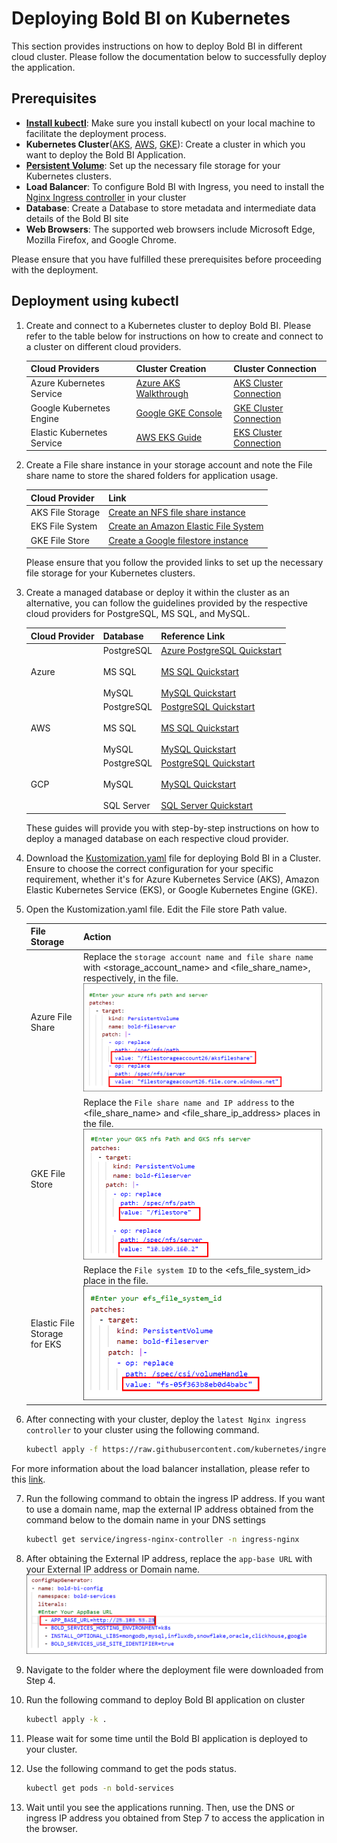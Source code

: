 # Deploying Bold BI on Kubernetes
This section provides instructions on how to deploy Bold BI in different cloud cluster. Please follow the documentation below to successfully deploy the application.

## Prerequisites

- **[Install kubectl](https://kubernetes.io/docs/tasks/tools/#kubectl)**: Make sure you install kubectl on your local machine to facilitate the deployment process.
- **Kubernetes Cluster**([AKS](https://docs.microsoft.com/en-us/azure/aks/kubernetes-walkthrough-portal), [AWS](https://docs.microsoft.com/en-us/azure/aks/kubernetes-walkthrough-portal#connect-to-the-cluster), [GKE](https://console.cloud.google.com/kubernetes)): Create a cluster in which you want to deploy the Bold BI Application.
- **[Persistent Volume](PersistentVolumeCreation.md)**: Set up the necessary file storage for your Kubernetes clusters.
- **Load Balancer**: To configure Bold BI with Ingress, you need to install the [Nginx Ingress controller](https://kubernetes.github.io/ingress-nginx/deploy/) in your cluster
- **Database**: Create a Database to store metadata and intermediate data details of the Bold BI site 
- **Web Browsers**: The supported web browsers include Microsoft Edge, Mozilla Firefox, and Google Chrome.

Please ensure that you have fulfilled these prerequisites before proceeding with the deployment.

## Deployment using kubectl

1. Create and connect to a Kubernetes cluster to deploy Bold BI. Please refer to the table below for instructions on how to create and connect to a cluster on different cloud providers.

    | Cloud Providers            | Cluster Creation                                                                                    | Cluster Connection                                                                                      |
    |----------------------------|----------------------------------------------------------------------------------------------------|--------------------------------------------------------------------------------------------------------|
    | Azure Kubernetes Service   | [Azure AKS Walkthrough](https://docs.microsoft.com/en-us/azure/aks/kubernetes-walkthrough-portal) | [AKS Cluster Connection](https://docs.microsoft.com/en-us/azure/aks/kubernetes-walkthrough-portal#connect-to-the-cluster) |
    | Google Kubernetes Engine   | [Google GKE Console](https://console.cloud.google.com/kubernetes)                                | [GKE Cluster Connection](https://cloud.google.com/kubernetes-engine/docs/quickstart)                     |
    | Elastic Kubernetes Service | [AWS EKS Guide](https://docs.aws.amazon.com/eks/latest/userguide/create-cluster.html)             | [EKS Cluster Connection](https://aws.amazon.com/premiumsupport/knowledge-center/eks-cluster-connection/) |

2. Create a File share instance in your storage account and note the File share name to store the shared folders for application usage.

    | **Cloud Provider** | **Link** |
    |--------------------|----------|
    |  AKS File Storage | [Create an NFS file share instance](https://learn.microsoft.com/en-us/azure/storage/files/storage-how-to-use-files-portal?tabs=azure-portal) |
    |  EKS File System   | [Create an Amazon Elastic File System](https://docs.aws.amazon.com/efs/latest/ug/gs-step-two-create-efs-resources.html) |
    |  GKE File Store   | [Create a Google filestore instance](https://console.cloud.google.com/filestore) |

    Please ensure that you follow the provided links to set up the necessary file storage for your Kubernetes clusters.

3. Create a managed database or deploy it within the cluster as an alternative,  you can follow the guidelines provided by the respective cloud providers for PostgreSQL, MS SQL, and MySQL.

    | Cloud Provider | Database    | Reference Link                                                                                      |
    |----------------|-------------|----------------------------------------------------------------------------------------------------|
    | Azure          | PostgreSQL<br><br> MS SQL<br><br> MySQL | [Azure PostgreSQL Quickstart](https://learn.microsoft.com/en-us/azure/postgresql/flexible-server/quickstart-create-server-portal)<br><br>[MS SQL Quickstart](https://learn.microsoft.com/en-us/azure/azure-sql/database/single-database-create-quickstart?view=azuresql&tabs=azure-portal)<br><br> [MySQL Quickstart](https://learn.microsoft.com/en-us/azure/mysql/flexible-server/quickstart-create-server-portal) |
    | AWS            | PostgreSQL<br><br>MS SQL<br><br>MySQL | [PostgreSQL Quickstart](https://docs.aws.amazon.com/AmazonRDS/latest/UserGuide/CHAP_GettingStarted.CreatingConnecting.PostgreSQL.html)<br><br>[MS SQL Quickstart](https://docs.aws.amazon.com/AmazonRDS/latest/UserGuide/CHAP_GettingStarted.CreatingConnecting.SQLServer.html)<br><br> [MySQL Quickstart](https://docs.aws.amazon.com/AmazonRDS/latest/UserGuide/CHAP_GettingStarted.CreatingConnecting.MySQL.html) |
    | GCP            | PostgreSQL<br><br>MySQL<br><br>SQL Server | [PostgreSQL Quickstart](https://cloud.google.com/sql/docs/postgres/create-instance)<br><br>[MySQL Quickstart](https://cloud.google.com/sql/docs/mysql/create-instance)<br><br>[SQL Server Quickstart](https://cloud.google.com/sql/docs/sqlserver/create-instance) |

    These guides will provide you with step-by-step instructions on how to deploy a managed database on each respective cloud provider.

4.  Download the [Kustomization.yaml](https://github.com/sivakumar-devops/kustomization-improvement/tree/mohamed) file for deploying Bold BI in a Cluster. Ensure to choose the correct configuration for your specific requirement, whether it's for Azure Kubernetes Service (AKS), Amazon Elastic Kubernetes Service (EKS), or Google Kubernetes Engine (GKE).

5. Open the Kustomization.yaml file. Edit the File store Path value.

    |File Storage | Action |
    |------|--------|
    | Azure File Share    | Replace the `storage account name and file share name` with <storage_account_name> and <file_share_name>, respectively, in the file.                       ![After Replacing File Storage name](images/After-replace-fileshare.png) |
    |  GKE File Store   | Replace the `File share name and IP address` to the <file_share_name> and <file_share_ip_address> places in the file.                         ![Replace file store name](images/replace-filestore.png) |
    |  Elastic File Storage for EKS    |  Replace the `File system ID` to the <efs_file_system_id> place in the file.                        ![replace-fs-id](images/replace-fs-id.png) |

6. After connecting with your cluster, deploy the `latest Nginx ingress controller` to your cluster using the following command.
    ```bash 
    kubectl apply -f https://raw.githubusercontent.com/kubernetes/ingress-nginx/controller-v1.10.0/deploy/static/provider/cloud/deploy.yaml
 For more information about the load balancer installation, please refer to this [link](https://kubernetes.github.io/ingress-nginx/deploy/).

7. Run the following command to obtain the ingress IP address. If you want to use a domain name, map the external IP address obtained from the command below to the domain name in your DNS settings
    ```bash 
    kubectl get service/ingress-nginx-controller -n ingress-nginx

8. After obtaining the External IP address, replace the `app-base URL` with your External IP address or Domain name.
    ![App-Base-URL](images/app-base-url.png)

9. Navigate to the folder where the deployment file were downloaded from Step 4.
10. Run the following command to deploy Bold BI application on cluster
    ```bash
    kubectl apply -k .
11. Please wait for some time until the Bold BI  application is deployed to your cluster.

12. Use the following command to get the pods status.
    ```bash 
    kubectl get pods -n bold-services

13. Wait until you see the applications running. Then, use the DNS or ingress IP address you obtained from Step 7 to access the application in the browser.

